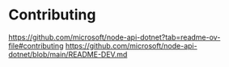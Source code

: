# Contributing

https://github.com/microsoft/node-api-dotnet?tab=readme-ov-file#contributing
https://github.com/microsoft/node-api-dotnet/blob/main/README-DEV.md

